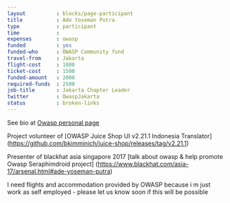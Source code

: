 ```yaml
---
layout          : blocks/page-participant
title           : Ade Yoseman Putra
type            : participant
time            :
expenses        : owasp
funded          : yes
funded-who      : OWASP Community fund
travel-from     : Jakarta
flight-cost     : 1000
ticket-cost     : 1500
funded-amount   : 2000
required-funds  : 2500
job-title       : Jakarta Chapter Leader
twitter         : OwaspJakarta
status          : broken-links
---
```


See bio at [Owasp personal page](https://www.owasp.org/index.php/Ade_Yoseman_Putra) 

Project volunteer of [OWASP Juice Shop UI v2.21.1 Indonesia Translator] (https://github.com/bkimminich/juice-shop/releases/tag/v2.21.1)

Presenter of blackhat asia singapore 2017 [talk about owasp & help promote Owasp Seraphimdroid project]
(https://www.blackhat.com/asia-17/arsenal.html#ade-yoseman-putra)

I need flights and accommodation provided by OWASP because i m just work as self employed - please let us know soon if this will be possible
